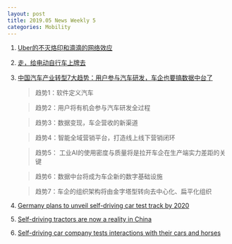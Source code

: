 ```yaml
---
layout: post
title: 2019.05 News Weekly 5
categories: Mobility
---
```


1. [Uber的不灭烙印和滴滴的网络效应](https://www.huxiu.com/article/301145.html)

2. [走，给电动自行车上牌去](https://36kr.com/p/5208441)

3. [中国汽车产业转型7大趋势：用户参与汽车研发，车企也要搞数据中台了](https://36kr.com/p/5208478)

    > 趋势1：软件定义汽车

    > 趋势2：用户将有机会参与汽车研发全过程

    > 趋势3：数据变现，车企营收的新渠道

    > 趋势4：智能全域营销平台，打造线上线下营销闭环

    > 趋势5： 工业AI的使用密度与质量将是拉开车企在生产端实力差距的关键

    > 趋势6：数据中台将成为车企新的数字基础设施

    > 趋势7：车企的组织架构将由金字塔型转向去中心化、扁平化组织

4. [Germany plans to unveil self-driving car test track by 2020](https://www.fin24.com/Economy/germany-plans-to-unveil-self-driving-car-test-track-by-2020-20190525)

5. [Self-driving tractors are now a reality in China](https://news.cgtn.com/news/3d3d514f3045544f34457a6333566d54/index.html)

6. [Self-driving car company tests interactions with their cars and horses](http://www.fox10phoenix.com/news/arizona-news/self-driving-car-company-tests-interactions-with-their-cars-and-horses)